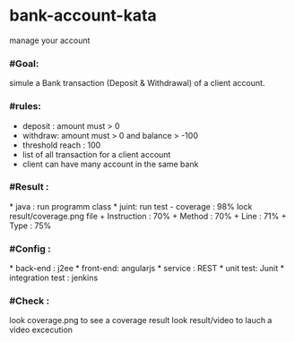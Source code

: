 # bank-account-kata
manage your account

<h3><b>#Goal:</b></h3>
simule a Bank transaction (Deposit & Withdrawal) of a client account.

<h3><b>#rules:</b></h3>
<ul>
 <li>deposit : amount must > 0</li>
 <li>withdraw: amount must > 0 and balance > -100</li> 
 <li>threshold reach : 100</li> 
 <li>list of all transaction for a client account</li> 
 <li>client can have many account in the same bank</li> 
</ul>

<h3><b>#Result :</b></h3>
  * java : run programm class
  * juint: run test
      - coverage : 98% lock result/coverage.png file          
           + Instruction : 70%
           + Method : 70%
           + Line : 71%
           + Type : 75%

<h3><b>#Config :</b></h3>
  * back-end : j2ee
  * front-end: angularjs
  * service  : REST
  * unit test: Junit
  * integration test : jenkins

<h3><b>#Check :</b></h3>
  look coverage.png to see a coverage result
  look result/video to lauch a video excecution
